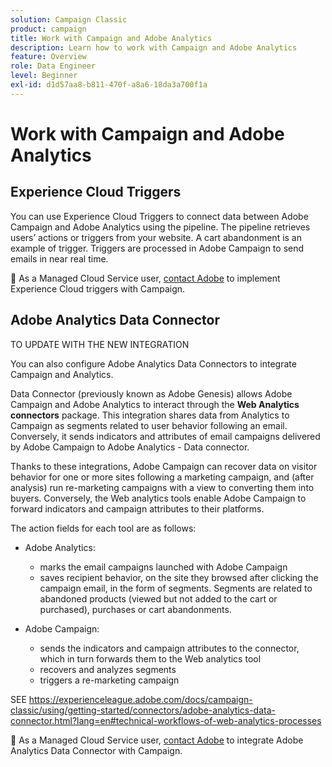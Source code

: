```yaml
---
solution: Campaign Classic
product: campaign
title: Work with Campaign and Adobe Analytics
description: Learn how to work with Campaign and Adobe Analytics
feature: Overview
role: Data Engineer
level: Beginner
exl-id: d1d57aa8-b811-470f-a8a6-18da3a700f1a
---
```

# Work with Campaign and Adobe Analytics

## Experience Cloud Triggers

You can use Experience Cloud Triggers to connect data between Adobe Campaign and Adobe Analytics using the pipeline. The pipeline retrieves users’ actions or triggers from your website. A cart abandonment is an example of trigger. Triggers are processed in Adobe Campaign to send emails in near real time.

:speech_balloon: As a Managed Cloud Service user, [contact Adobe](../start/support.md#support) to implement Experience Cloud triggers with Campaign.

## Adobe Analytics Data Connector

TO UPDATE WITH THE NEW INTEGRATION

You can also configure Adobe Analytics Data Connectors to integrate Campaign and Analytics.

Data Connector (previously known as Adobe Genesis) allows Adobe Campaign and Adobe Analytics to interact through the **Web Analytics connectors** package. This integration shares data from Analytics to Campaign as segments related to user behavior following an email. Conversely, it sends indicators and attributes of email campaigns delivered by Adobe Campaign to Adobe Analytics - Data connector.

Thanks to these integrations, Adobe Campaign can recover data on visitor behavior for one or more sites following a marketing campaign, and (after analysis) run re-marketing campaigns with a view to converting them into buyers. Conversely, the Web analytics tools enable Adobe Campaign to forward indicators and campaign attributes to their platforms.

The action fields for each tool are as follows:

* Adobe Analytics:

    * marks the email campaigns launched with Adobe Campaign
    * saves recipient behavior, on the site they browsed after clicking the campaign email, in the form of segments. Segments are related to abandoned products (viewed but not added to the cart or purchased), purchases or cart abandonments.

* Adobe Campaign:

    * sends the indicators and campaign attributes to the connector, which in turn forwards them to the Web analytics tool
    * recovers and analyzes segments
    * triggers a re-marketing campaign

SEE https://experienceleague.adobe.com/docs/campaign-classic/using/getting-started/connectors/adobe-analytics-data-connector.html?lang=en#technical-workflows-of-web-analytics-processes

:speech_balloon: As a Managed Cloud Service user, [contact Adobe](start/support.md#support) to integrate Adobe Analytics Data Connector with Campaign.

